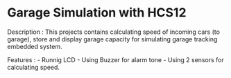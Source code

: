 Garage Simulation with HCS12
=================

Description : 
	This projects contains calculating speed of incoming cars (to garage), store and display garage capacity for
	simulating garage tracking embedded system. 

Features :
	- Runnig LCD 
	- Using Buzzer for alarm tone 
	- Using 2 sensors for calculating speed.
